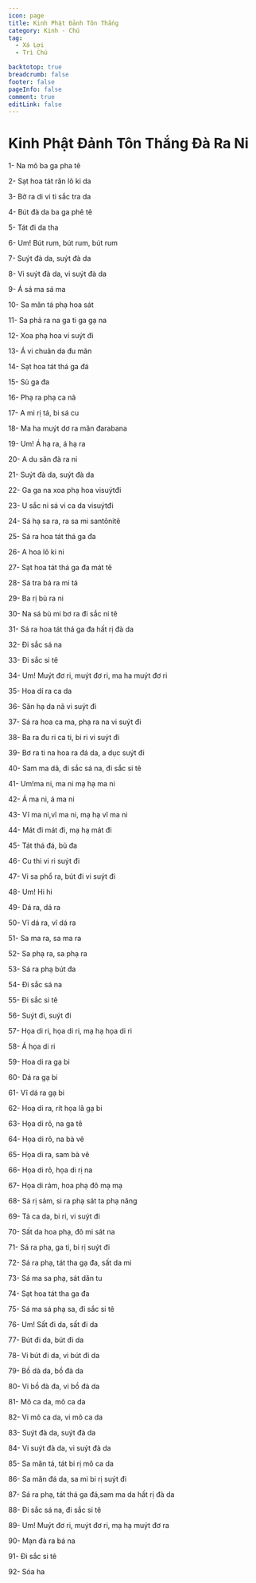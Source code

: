 ```yaml
---
icon: page
title: Kinh Phật Đảnh Tôn Thắng
category: Kinh - Chú
tag:
  - Xá Lợi
  - Trì Chú

backtotop: true
breadcrumb: false
footer: false
pageInfo: false
comment: true
editLink: false
---
```


# Kinh Phật Đảnh Tôn Thắng Đà Ra Ni

1- Na mô ba ga pha tê

2- Sạt hoa tát răn lô ki da

3- Bờ ra di vi ti sắc tra da

4- Bút đà da ba ga phê tê

5- Tát đi da tha

6- Um! Bút rum, bút rum, bút rum

7- Suýt đà da, suýt đà da

8- Vi suýt đà da, vi suýt đà da

9- Á sá ma sá ma

10- Sa măn tá phạ hoa sát

11- Sa phả ra na ga ti ga gạ na

12- Xoa phạ hoa vi suýt đi

13- Á vi chuân da đu măn

14- Sạt hoa tát thá ga đá

15- Sủ ga đa

16- Phạ ra phạ ca nã

17- A mi rị tá, bi sá cu

18- Ma ha muýt dơ ra măn đarabana

19- Um! Á hạ ra, á hạ ra

20- A du săn đà ra ni

21- Suýt đà da, suýt đà da

22- Ga ga na xoa phạ hoa visuýtđi

23- U sắc ni sá vi ca da visuýtđi

24- Sá hạ sa ra, ra sa mi santônitê

25- Sá ra hoa tát thá ga đa

26- A hoa lô ki ni

27- Sạt hoa tát thá ga đa mát tê

28- Sá tra bá ra mi tá

29- Ba rị bủ ra ni

30- Na sá bủ mi bơ ra đi sắc ni tê

31- Sá ra hoa tát thá ga đa hất rị đà da

32- Đi sắc sá na

33- Đi sắc si tê

34- Um! Muýt đơ ri, muýt đơ ri, ma ha muýt đơ ri

35- Hoa dí ra ca da

36- Săn hạ da nã vi suýt đi

37- Sá ra hoa ca ma, phạ ra na vi suýt đi

38- Ba ra đu ri ca ti, bi ri vi suýt đi

39- Bơ ra ti na hoa ra đá da, a dục suýt đi

40- Sam ma dã, đi sắc sá na, đi sắc si tê

41- Um!ma ni, ma ni mạ hạ ma ni

42- Á ma ni, á ma ni

43- Vĩ ma ni,vĩ ma ni, mạ hạ vĩ ma ni

44- Mát đi mát đi, mạ hạ mát đi

45- Tát thá đá, bủ đa

46- Cu thi vi ri suýt đi

47- Vi sa phổ ra, bút đi vi suýt đi

48- Um! Hi hi

49- Dá ra, dá ra

50- Vĩ dá ra, vĩ dá ra

51- Sa ma ra, sa ma ra

52- Sa phạ ra, sa phạ ra

53- Sá ra phạ bút đa

54- Đi sắc sá na

55- Đi sắc si tê

56- Suýt đi, suýt đi

57- Họa di ri, họa di ri, mạ hạ họa di ri

58- Á họa di ri

59- Hoa di ra gạ bi

60- Dá ra gạ bi

61- Vĩ dá ra gạ bi

62- Hoạ di ra, rít họa lã gạ bi

63- Họa di rô, na ga tê

64- Họa di rô, na bà vê

65- Họa di ra, sam bà vê

66- Họa di rô, họa di rị na

67- Họa di rảm, hoa phạ đô mạ mạ

68- Sá rị sảm, si ra phạ sát ta phạ năng

69- Tả ca da, bi ri, vi suýt đi

70- Sất da hoa phạ, đô mi sát na

71- Sá ra phạ, ga ti, bi rị suýt đi

72- Sá ra phạ, tát tha gạ đa, sất da mi

73- Sá ma sa phạ, sát dăn tu

74- Sạt hoa tát tha ga đa

75- Sá ma sá phạ sa, đi sắc si tê

76- Um! Sất đi da, sất đi da

77- Bút đi da, bút đi da

78- Vi bút đi da, vi bút đi da

79- Bồ dà da, bồ đà da

80- Vi bồ đà đa, vi bồ đà da

81- Mô ca da, mô ca da

82- Vi mô ca da, vi mô ca da

83- Suýt đà da, suýt đà da

84- Vi suýt đà da, vi suýt đà da

85- Sa măn tá, tát bi rị mô ca da

86- Sa măn đá da, sa mi bi rị suýt đi

87- Sá ra phạ, tát thá ga đá,sam ma da hất rị đà da

88- Đi sắc sá na, đi sắc si tê

89- Um! Muýt đơ ri, muýt đơ ri, mạ hạ muýt đơ ra

90- Mạn đà ra bá na

91- Đi sắc si tê

92- Sóa ha
